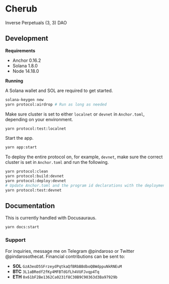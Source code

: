 # Cherub

Inverse Perpetuals (3, 3) DAO

## Development

**Requirements**

- Anchor 0.16.2
- Solana 1.8.0
- Node 14.18.0

**Running**

A Solana wallet and SOL are required to get started.

```bash
solana-keygen new
yarn protocol:airdrop # Run as long as needed
```

Make sure cluster is set to either `localnet` or `devnet` in `Anchor.toml`, depending on your environment.

```bash
yarn protocol:test:localnet
```

Start the app.

```bash
yarn app:start
```

To deploy the entire protocol on, for example, `devnet`, make sure the correct cluster is set in `Anchor.toml` and run the following.

```bash
yarn protocol:clean
yarn protocol:build:devnet
yarn protocol:deploy:devnet
# Update Anchor.toml and the program id declarations with the deployment public keys
yarn protocol:test:devnet
```

## Documentation

This is currently handled with Docusauraus.

```bash
yarn docs:start
```

### Support

For inquiries, message me on Telegram @pindaroso or Twitter @pindarosothecat. Financial contributions can be sent to:

- **SOL** `GzA3eoD5SFrzeydPqtkaQfBRbBBdboQBWdppuNkRNEuM`
- **BTC** `3L1aBRedf2fKy4MFBTdGfLh4VUFJvqp4Tq`
- **ETH** `0x61bF2Be1362Ca0231f8C30B9C90363d3Ba97929b`
